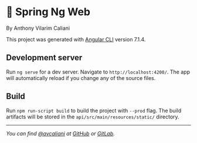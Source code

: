 # 🎈 Spring Ng Web
By Anthony Vilarim Caliani

This project was generated with [Angular CLI](https://github.com/angular/angular-cli) version 7.1.4.

## Development server

Run `ng serve` for a dev server. Navigate to `http://localhost:4200/`. The app will automatically reload if you change any of the source files.

## Build

Run `npm run-script build` to build the project with `--prod` flag. The build artifacts will be stored in the `api/src/main/resources/static/` directory.

---

_You can find [@avcaliani](#) at [GitHub](https://github.com/avcaliani) or [GitLab](https://gitlab.com/avcaliani)._
